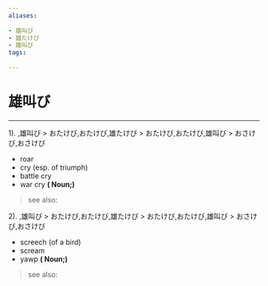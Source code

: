 ```yaml
---
aliases:
    
- 雄叫び
- 雄たけび
- 雄叫び
tags:
    
---
```


# 雄叫び
---
1).
,雄叫び > おたけび,おたけび,雄たけび > おたけび,おたけび,雄叫び > おさけび,おさけび

- roar
- cry (esp. of triumph)
- battle cry
- war cry
**( Noun;)**
> see also: 
            
2).
,雄叫び > おたけび,おたけび,雄たけび > おたけび,おたけび,雄叫び > おさけび,おさけび

- screech (of a bird)
- scream
- yawp
**( Noun;)**
> see also: 
            